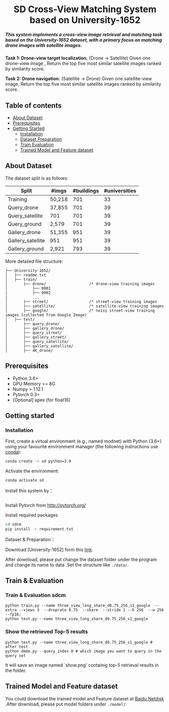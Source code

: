 <h1 align="center"> SD Cross-View Matching System based on University-1652 </h1>


##### This system implements a cross-view image retrieval and matching task based on the University-1652 dataset, with a primary focus on matching drone images with satellite images.

**Task 1: Drone-view target localization.** (Drone -> Satellite) Given one drone-view image , Return the top five most similar satellite images ranked by similarity score.

**Task 2: Drone navigation.** (Satellite -> Drone) Given one satellite-view image, Return the top five most similar satellite images ranked by similarity score.

</details>

## Table of contents

* [About Dataset](#about-dataset)
* [Prerequisites](#prerequisites)
* [Getting Started](#getting-started)
  * [Installation](#installation)
  * [Dataset Preparation](#dataset--preparation)
  * [Train Evaluation ](#train--evaluation)
  * [Trained Model and Feature dataset](#trained--model)

## About Dataset

The dataset split is as follows: 

| Split             | #imgs  | #buildings | #universities |
| ----------------- | ------ | ---------- | ------------- |
| Training          | 50,218 | 701        | 33            |
| Query_drone       | 37,855 | 701        | 39            |
| Query_satellite   | 701    | 701        | 39            |
| Query_ground      | 2,579  | 701        | 39            |
| Gallery_drone     | 51,355 | 951        | 39            |
| Gallery_satellite | 951    | 951        | 39            |
| Gallery_ground    | 2,921  | 793        | 39            |

More detailed file structure:

```
├── University-1652/
│   ├── readme.txt
│   ├── train/
│       ├── drone/                   /* drone-view training images 
│           ├── 0001
|           ├── 0002
|           ...
│       ├── street/                  /* street-view training images 
│       ├── satellite/               /* satellite-view training images       
│       ├── google/                  /* noisy street-view training images (collected from Google Image)
│   ├── test/
│       ├── query_drone/  
│       ├── gallery_drone/  
│       ├── query_street/  
│       ├── gallery_street/ 
│       ├── query_satellite/  
│       ├── gallery_satellite/ 
│       ├── 4K_drone/
```

## Prerequisites

- Python 3.6+
- GPU Memory >= 8G
- Numpy > 1.12.1
- Pytorch 0.3+ 
- [Optional] apex (for float16) 

## Getting started

### Installation

First, create a virtual environment (e.g., named modnet) with Python (3.6+) using your favourite environment manager (the following instructions use [conda](https://docs.conda.io/)):

```bash
conda create -n sd python=3.9
```

Activate the environment:

```bash
conda activate sd
```

Install this system by：

```bash

```

Install Pytorch from http://pytorch.org/

Install required packages

```bash
cd sdcm
pip install -r requirement.txt
```

Dataset & Preparation：

Download [University-1652]  form this [link](https://drive.usercontent.google.com/download?id=1iVnP4gjw-iHXa0KerZQ1IfIO0i1jADsR).

After download, please put change the dataset folder under the program and change its name to data .Set the structure like `./data/`.

## Train & Evaluation 

### Train & Evaluation sdcm

```
python train.py --name three_view_long_share_d0.75_256_s1_google  --extra --views 3  --droprate 0.75  --share  --stride 1 --h 256  --w 256 --fp16; 
python test.py --name three_view_long_share_d0.75_256_s1_google
```

### Show the retrieved Top-5 results 

```
python test.py --name three_view_long_share_d0.75_256_s1_google # after test
python demo.py --query_index 0 # which image you want to query in the query set 
```

It will save an image named `show.png' containig top-5 retrieval results in the folder. 

## Trained Model and Feature dataset

You could download the trained model and Feature dataset at [Baidu Netdisk]( https://pan.baidu.com/s/14s4Tz2FRXChaCdV6t9jbgQ?pwd=vrjz) .After download, please put model folders under `./model/`.
